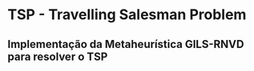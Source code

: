 # TSP - Travelling Salesman Problem
## Implementação da Metaheurística GILS-RNVD para resolver o TSP
